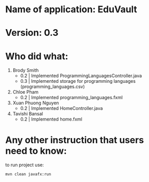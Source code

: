 # Name of application: EduVault

# Version: 0.3

# Who did what:

1. Brody Smith
    - 0.2 | Implemented ProgrammingLanguagesController.java
    - 0.3 | Implemented storage for programming languages (programming_languages.csv)
2. Chloe Pham
    - 0.2 | Implemented programming_languages.fxml
3. Xuan Phuong Nguyen
    - 0.2 | Implemented HomeController.java
4. Tavishi Bansal
    - 0.2 | Implemented home.fxml


# Any other instruction that users need to know:
to run project use:
```
mvn clean javafx:run
```
